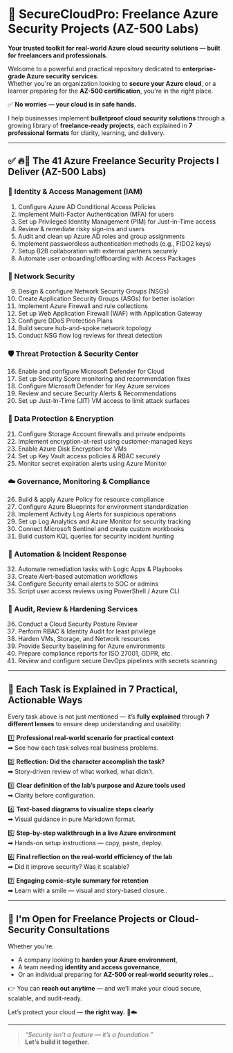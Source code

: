 # 🚀 SecureCloudPro: Freelance Azure Security Projects (AZ-500 Labs)

**Your trusted toolkit for real-world Azure cloud security solutions — built for freelancers and professionals.**

Welcome to a powerful and practical repository dedicated to **enterprise-grade Azure security services**.  
Whether you're an organization looking to **secure your Azure cloud**, or a learner preparing for the **AZ-500 certification**, you're in the right place.

✅ **No worries — your cloud is in safe hands.**

I help businesses implement **bulletproof cloud security solutions** through a growing library of **freelance-ready projects**, each explained in **7 professional formats** for clarity, learning, and delivery.

---

## ✅ 🔥🔐 The 41 Azure Freelance Security Projects I Deliver (AZ-500 Labs)


### 🔐 Identity & Access Management (IAM)
1. Configure Azure AD Conditional Access Policies  
2. Implement Multi-Factor Authentication (MFA) for users  
3. Set up Privileged Identity Management (PIM) for Just-in-Time access  
4. Review & remediate risky sign-ins and users  
5. Audit and clean up Azure AD roles and group assignments  
6. Implement passwordless authentication methods (e.g., FIDO2 keys)  
7. Setup B2B collaboration with external partners securely  
8. Automate user onboarding/offboarding with Access Packages  

### 🧱 Network Security
9. Design & configure Network Security Groups (NSGs)  
10. Create Application Security Groups (ASGs) for better isolation  
11. Implement Azure Firewall and rule collections  
12. Set up Web Application Firewall (WAF) with Application Gateway  
13. Configure DDoS Protection Plans  
14. Build secure hub-and-spoke network topology  
15. Conduct NSG flow log reviews for threat detection  

### 🛡️ Threat Protection & Security Center
16. Enable and configure Microsoft Defender for Cloud  
17. Set up Security Score monitoring and recommendation fixes  
18. Configure Microsoft Defender for Key Azure services  
19. Review and secure Security Alerts & Recommendations  
20. Set up Just-In-Time (JIT) VM access to limit attack surfaces  

### 🔐 Data Protection & Encryption
21. Configure Storage Account firewalls and private endpoints  
22. Implement encryption-at-rest using customer-managed keys  
23. Enable Azure Disk Encryption for VMs  
24. Set up Key Vault access policies & RBAC securely  
25. Monitor secret expiration alerts using Azure Monitor  

### ☁️ Governance, Monitoring & Compliance
26. Build & apply Azure Policy for resource compliance  
27. Configure Azure Blueprints for environment standardization  
28. Implement Activity Log Alerts for suspicious operations  
29. Set up Log Analytics and Azure Monitor for security tracking  
30. Connect Microsoft Sentinel and create custom workbooks  
31. Build custom KQL queries for security incident hunting  

### 🔄 Automation & Incident Response
32. Automate remediation tasks with Logic Apps & Playbooks  
33. Create Alert-based automation workflows  
34. Configure Security email alerts to SOC or admins  
35. Script user access reviews using PowerShell / Azure CLI  

### 🎯 Audit, Review & Hardening Services
36. Conduct a Cloud Security Posture Review  
37. Perform RBAC & Identity Audit for least privilege  
38. Harden VMs, Storage, and Network resources  
39. Provide Security baselining for Azure environments  
40. Prepare compliance reports for ISO 27001, GDPR, etc.  
41. Review and configure secure DevOps pipelines with secrets scanning  

---

## 🔁 Each Task is Explained in 7 Practical, Actionable Ways

Every task above is not just mentioned — it’s **fully explained** through **7 different lenses** to ensure deep understanding and usability:

1️⃣ **Professional real-world scenario for practical context**  
➡ See how each task solves real business problems.

2️⃣ **Reflection: Did the character accomplish the task?**  
➡ Story-driven review of what worked, what didn’t.

3️⃣ **Clear definition of the lab’s purpose and Azure tools used**  
➡ Clarity before configuration.

4️⃣ **Text-based diagrams to visualize steps clearly**  
➡ Visual guidance in pure Markdown format.

5️⃣ **Step-by-step walkthrough in a live Azure environment**  
➡ Hands-on setup instructions — copy, paste, deploy.

6️⃣ **Final reflection on the real-world efficiency of the lab**  
➡ Did it improve security? Was it scalable?

7️⃣ **Engaging comic-style summary for retention**  
➡ Learn with a smile — visual and story-based closure..


---

## 💼 I'm Open for Freelance Projects or Cloud-Security Consultations

Whether you're:
- A company looking to **harden your Azure environment**,
- A team needing **identity and access governance**,
- Or an individual preparing for **AZ-500 or real-world security roles**...

👉 You can **reach out anytime** — and we’ll make your cloud secure, scalable, and audit-ready.  

Let’s protect your cloud — **the right way.** 🔐☁️

---

> _“Security isn’t a feature — it’s a foundation.”_  
> **Let’s build it together.**

